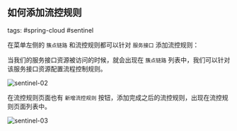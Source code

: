 ## 如何添加流控规则

tags: #spring-cloud #sentinel 

在菜单左侧的 `簇点链路` 和流控规则都可以针对 `服务接口` 添加流控规则：

当我们的服务接口资源被访问的时候，就会出现在 `簇点链路` 列表中，我们可以针对该服务接口资源配置流程控制规则。


![sentinel-02](https://woniumd.oss-cn-hangzhou.aliyuncs.com/java/hemiao/20220627135443.png)


在流控规则页面也有 `新增流控规则` 按钮，添加完成之后的流控规则，出现在流控规则页面列表中。

![sentinel-03](https://woniumd.oss-cn-hangzhou.aliyuncs.com/java/hemiao/20220627135447.png)


